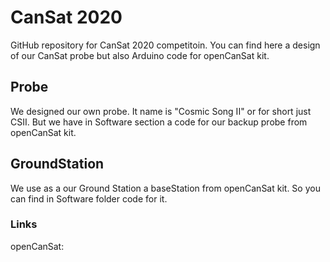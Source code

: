 # CanSat 2020

GitHub repository for CanSat 2020 competitoin. You can find here a design of our CanSat probe but also Arduino code for openCanSat kit. 

## Probe

We designed our own probe. It name is "Cosmic Song II" or for short just CSII. But we have in Software section a code for our backup probe from openCanSat kit. 

## GroundStation

We use as a our Ground Station a baseStation from openCanSat kit. So you can find in Software folder code for it. 

### Links

openCanSat: <a href="http://kit.sciencein.cz">
